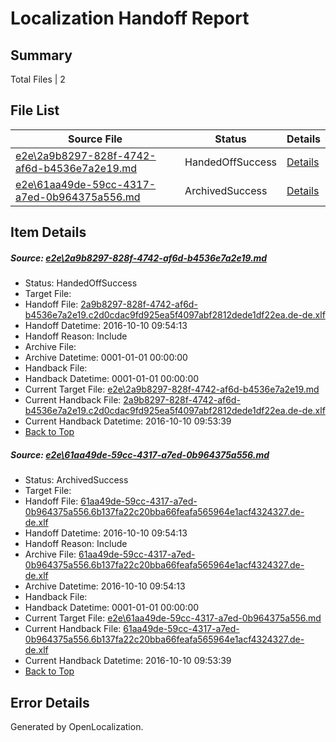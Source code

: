 # <a name='report-top'></a> Localization Handoff Report

## Summary
 Total Files | 2

## File List
 Source File | Status | Details 
 ----------- | ------ | ------- 
 [e2e\2a9b8297-828f-4742-af6d-b4536e7a2e19.md](https://github.com/OpenLocalizationTestOrg/ol-test0/blob/47ea9b8d4b19d05ddf486ae49d258b97d3076389/e2e/2a9b8297-828f-4742-af6d-b4536e7a2e19.md) | HandedOffSuccess | [Details](#6ae3ac9a1a0aa2d46b5c18f9c95a84e4d52e6abc1)
 [e2e\61aa49de-59cc-4317-a7ed-0b964375a556.md](https://github.com/OpenLocalizationTestOrg/ol-test0/blob/47ea9b8d4b19d05ddf486ae49d258b97d3076389/e2e/61aa49de-59cc-4317-a7ed-0b964375a556.md) | ArchivedSuccess | [Details](#4fc6f305a1075c6ce70757f8f0bee881ab30c2e22)

## Item Details
##### <a name='6ae3ac9a1a0aa2d46b5c18f9c95a84e4d52e6abc1'></a> Source: [e2e\2a9b8297-828f-4742-af6d-b4536e7a2e19.md](https://github.com/OpenLocalizationTestOrg/ol-test0/blob/47ea9b8d4b19d05ddf486ae49d258b97d3076389/e2e/2a9b8297-828f-4742-af6d-b4536e7a2e19.md)
* Status: HandedOffSuccess
* Target File: 
* Handoff File: [2a9b8297-828f-4742-af6d-b4536e7a2e19.c2d0cdac9fd925ea5f4097abf2812dede1df22ea.de-de.xlf](https://github.com/OpenLocalizationTestOrg/ol-test0-handoff/blob/be0165829d3d1b02f954d94824e8fde3334d3e67/ol-handoff/OpenLocalizationTestOrg/ol-test0-dede/qimu/ht/2a9b8297-828f-4742-af6d-b4536e7a2e19.c2d0cdac9fd925ea5f4097abf2812dede1df22ea.de-de.xlf)
* Handoff Datetime: 2016-10-10 09:54:13
* Handoff Reason: Include
* Archive File: 
* Archive Datetime: 0001-01-01 00:00:00
* Handback File: 
* Handback Datetime: 0001-01-01 00:00:00
* Current Target File: [e2e\2a9b8297-828f-4742-af6d-b4536e7a2e19.md](https://github.com/OpenLocalizationTestOrg/ol-test0-dede/blob/9d6a59700a093cdbdd0987ee903e2d10ff160a74/e2e/2a9b8297-828f-4742-af6d-b4536e7a2e19.md)
* Current Handback File: [2a9b8297-828f-4742-af6d-b4536e7a2e19.c2d0cdac9fd925ea5f4097abf2812dede1df22ea.de-de.xlf](https://github.com/OpenLocalizationTestOrg/ol-test0-handback/blob/78825f1fcce59999dc2a00cd9f109625d7b82165/ol-handback/OpenLocalizationTestOrg/ol-test0-dede/qimu/ht/2a9b8297-828f-4742-af6d-b4536e7a2e19.c2d0cdac9fd925ea5f4097abf2812dede1df22ea.de-de.xlf)
* Current Handback Datetime: 2016-10-10 09:53:39
* [Back to Top](#report-top)

##### <a name='4fc6f305a1075c6ce70757f8f0bee881ab30c2e22'></a> Source: [e2e\61aa49de-59cc-4317-a7ed-0b964375a556.md](https://github.com/OpenLocalizationTestOrg/ol-test0/blob/47ea9b8d4b19d05ddf486ae49d258b97d3076389/e2e/61aa49de-59cc-4317-a7ed-0b964375a556.md)
* Status: ArchivedSuccess
* Target File: 
* Handoff File: [61aa49de-59cc-4317-a7ed-0b964375a556.6b137fa22c20bba66feafa565964e1acf4324327.de-de.xlf](https://github.com/OpenLocalizationTestOrg/ol-test0-handoff/blob/be0165829d3d1b02f954d94824e8fde3334d3e67/ol-handoff/OpenLocalizationTestOrg/ol-test0-dede/qimu/ht/61aa49de-59cc-4317-a7ed-0b964375a556.6b137fa22c20bba66feafa565964e1acf4324327.de-de.xlf)
* Handoff Datetime: 2016-10-10 09:54:13
* Handoff Reason: Include
* Archive File: [61aa49de-59cc-4317-a7ed-0b964375a556.6b137fa22c20bba66feafa565964e1acf4324327.de-de.xlf](https://github.com/OpenLocalizationTestOrg/ol-test0-handoff/blob/70f799d48aa86d0bddf9831c210da7f3f5543ed9/ol-archive/OpenLocalizationTestOrg/ol-test0-dede/qimu/ht/61aa49de-59cc-4317-a7ed-0b964375a556.6b137fa22c20bba66feafa565964e1acf4324327.de-de.xlf)
* Archive Datetime: 2016-10-10 09:54:13
* Handback File: 
* Handback Datetime: 0001-01-01 00:00:00
* Current Target File: [e2e\61aa49de-59cc-4317-a7ed-0b964375a556.md](https://github.com/OpenLocalizationTestOrg/ol-test0-dede/blob/9d6a59700a093cdbdd0987ee903e2d10ff160a74/e2e/61aa49de-59cc-4317-a7ed-0b964375a556.md)
* Current Handback File: [61aa49de-59cc-4317-a7ed-0b964375a556.6b137fa22c20bba66feafa565964e1acf4324327.de-de.xlf](https://github.com/OpenLocalizationTestOrg/ol-test0-handback/blob/78825f1fcce59999dc2a00cd9f109625d7b82165/ol-handback/OpenLocalizationTestOrg/ol-test0-dede/qimu/ht/61aa49de-59cc-4317-a7ed-0b964375a556.6b137fa22c20bba66feafa565964e1acf4324327.de-de.xlf)
* Current Handback Datetime: 2016-10-10 09:53:39
* [Back to Top](#report-top)


## Error Details

Generated by OpenLocalization.
